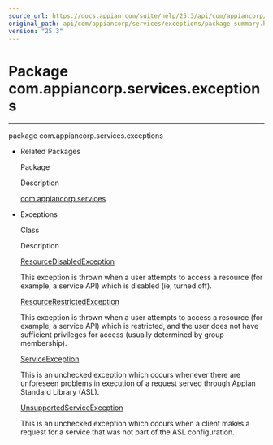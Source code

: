 ```yaml
---
source_url: https://docs.appian.com/suite/help/25.3/api/com/appiancorp/services/exceptions/package-summary.html
original_path: api/com/appiancorp/services/exceptions/package-summary.html
version: "25.3"
---
```


# Package com.appiancorp.services.exceptions

* * *

package com.appiancorp.services.exceptions

-   Related Packages

    Package

    Description

    [com.appiancorp.services](../package-summary.html)

-   Exceptions

    Class

    Description

    [ResourceDisabledException](ResourceDisabledException.html "class in com.appiancorp.services.exceptions")

    This exception is thrown when a user attempts to access a resource (for example, a service API) which is disabled (ie, turned off).

    [ResourceRestrictedException](ResourceRestrictedException.html "class in com.appiancorp.services.exceptions")

    This exception is thrown when a user attempts to access a resource (for example, a service API) which is restricted, and the user does not have sufficient privileges for access (usually determined by group membership).

    [ServiceException](ServiceException.html "class in com.appiancorp.services.exceptions")

    This is an unchecked exception which occurs whenever there are unforeseen problems in execution of a request served through Appian Standard Library (ASL).

    [UnsupportedServiceException](UnsupportedServiceException.html "class in com.appiancorp.services.exceptions")

    This is an unchecked exception which occurs when a client makes a request for a service that was not part of the ASL configuration.